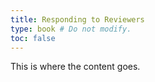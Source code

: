 ```yaml
---
title: Responding to Reviewers
type: book # Do not modify.
toc: false
---
```


This is where the content goes. 

    